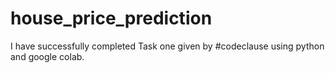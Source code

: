 # house_price_prediction
I have successfully completed Task one given by #codeclause using python and google colab.
